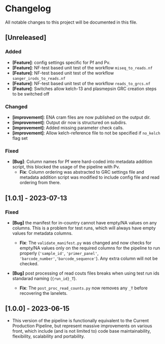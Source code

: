 # Changelog

All notable changes to this project will be documented in this file.

## [Unreleased]

### Added
- **[Feature]**: config settings specific for Pf and Pv.
- **[Feature]**: NF-test based unit test of the workflow `miseq_to_reads.nf`
- **[Feature]**: NF-test based unit test of the workflow `sanger_irods_to_reads.nf`
- **[Feature]**: NF-test based unit test of the workflow `reads_to_grcs.nf`
- **[Feature]**: Switches allow kelch-13 and plasmepsin GRC creation steps to be switched off
### Changed
- **[improvement]**: ENA cram files are now published on the output dir.
- **[improvement]**: Output dir now is structured on subdirs.
- **[improvement]**: Added missing parameter check calls.
- **[improvement]**: Allow kelch-reference file to not be specified if `no_kelch` flag set
### Fixed
- **[Bug]**: Column names for Pf were hard-coded into metadata addition script, this blocked the usage of the pipeline with Pv. 
  - **Fix**: Column ordering was abstracted to GRC settings file and metadata addition script was modified to include config file and read ordering from there.

## [1.0.1] - 2023-07-13

### Fixed

- **[Bug]** the manifest for in-country cannot have empty/NA values on any columns. This is a problem for test runs, which will always have empty values for metadata columns.

  - **Fix**: The `validate_manifest.py` was changed and now checks for empty/NA values only on the required columns for the pipeline to run properly (`'sample_id'`, `'primer_panel'`, `'barcode_number'`,`'barcode_sequence'`). Any extra column will not be checked.

- **[Bug]** post processing of read couts files breaks when using test run ids standarad naming (`{run_id}_T`).
  - **Fix**: The `post_proc_read_counts.py` now removes any `_T` before recovering the lanelets.

## [1.0.0] - 2023-06-15

- This version of the pipeline is functionally equivalent to the Current Production Pipeline, but represent massive improvements on various front, which include (and is not limited to) code base maintainability, flexibility, scalability and portability.